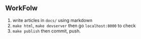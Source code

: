 ## WorkFolw

1. write articles in `docs/` using markdown
2. `make html`, `make devserver` then go `localhost:8000` to check
3. `make publish` then commit, push.
